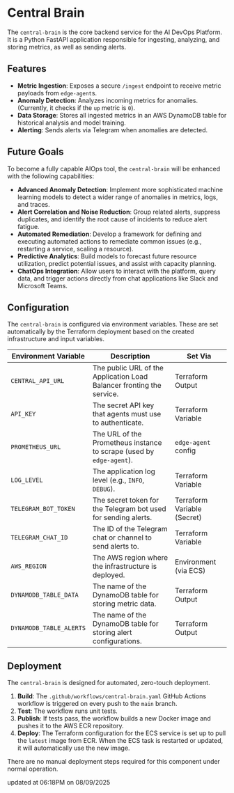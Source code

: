 # Central Brain

The `central-brain` is the core backend service for the AI DevOps Platform. It is a Python FastAPI application responsible for ingesting, analyzing, and storing metrics, as well as sending alerts.

## Features

*   **Metric Ingestion**: Exposes a secure `/ingest` endpoint to receive metric payloads from `edge-agent`s.
*   **Anomaly Detection**: Analyzes incoming metrics for anomalies. (Currently, it checks if the `up` metric is `0`).
*   **Data Storage**: Stores all ingested metrics in an AWS DynamoDB table for historical analysis and model training.
*   **Alerting**: Sends alerts via Telegram when anomalies are detected.

## Future Goals

To become a fully capable AIOps tool, the `central-brain` will be enhanced with the following capabilities:

*   **Advanced Anomaly Detection**: Implement more sophisticated machine learning models to detect a wider range of anomalies in metrics, logs, and traces.
*   **Alert Correlation and Noise Reduction**: Group related alerts, suppress duplicates, and identify the root cause of incidents to reduce alert fatigue.
*   **Automated Remediation**: Develop a framework for defining and executing automated actions to remediate common issues (e.g., restarting a service, scaling a resource).
*   **Predictive Analytics**: Build models to forecast future resource utilization, predict potential issues, and assist with capacity planning.
*   **ChatOps Integration**: Allow users to interact with the platform, query data, and trigger actions directly from chat applications like Slack and Microsoft Teams.

## Configuration

The `central-brain` is configured via environment variables. These are set automatically by the Terraform deployment based on the created infrastructure and input variables.

| Environment Variable  | Description                                                                 | Set Via                  |
| --------------------- | --------------------------------------------------------------------------- | ------------------------ |
| `CENTRAL_API_URL`     | The public URL of the Application Load Balancer fronting the service.         | Terraform Output         |
| `API_KEY`             | The secret API key that agents must use to authenticate.                      | Terraform Variable       |
| `PROMETHEUS_URL`      | The URL of the Prometheus instance to scrape (used by `edge-agent`).          | `edge-agent` config      |
| `LOG_LEVEL`           | The application log level (e.g., `INFO`, `DEBUG`).                            | Terraform Variable       |
| `TELEGRAM_BOT_TOKEN`  | The secret token for the Telegram bot used for sending alerts.                | Terraform Variable (Secret) |
| `TELEGRAM_CHAT_ID`    | The ID of the Telegram chat or channel to send alerts to.                     | Terraform Variable       |
| `AWS_REGION`          | The AWS region where the infrastructure is deployed.                          | Environment (via ECS)    |
| `DYNAMODB_TABLE_DATA` | The name of the DynamoDB table for storing metric data.                       | Terraform Output         |
| `DYNAMODB_TABLE_ALERTS`| The name of the DynamoDB table for storing alert configurations.              | Terraform Output         |

## Deployment

The `central-brain` is designed for automated, zero-touch deployment.

1.  **Build**: The `.github/workflows/central-brain.yaml` GitHub Actions workflow is triggered on every push to the `main` branch.
2.  **Test**: The workflow runs unit tests.
3.  **Publish**: If tests pass, the workflow builds a new Docker image and pushes it to the AWS ECR repository.
4.  **Deploy**: The Terraform configuration for the ECS service is set up to pull the `latest` image from ECR. When the ECS task is restarted or updated, it will automatically use the new image.

There are no manual deployment steps required for this component under normal operation.

updated at 06:18PM on 08/09/2025